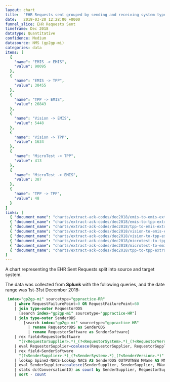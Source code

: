 ```yaml
---
layout: chart
title:  "EHR Requests sent grouped by sending and receiving system type"
date:   2019-03-20 12:28:00 +0000
funnel_slice: EHR Requests Sent
timeframe: Dec 2018
datatype: Quantitative
confidence: Medium
datasource: NMS (gp2gp-mi)
categories: data
items: [
  {
    "name": "EMIS -> EMIS",
    "value": 90095
  },
  {
    "name": "EMIS -> TPP",
    "value": 30455
  },
  {
    "name": "TPP -> EMIS",
    "value": 26843
  },
  {
    "name": "Vision -> EMIS",
    "value": 5448
  },
  {
    "name": "Vision -> TPP",
    "value": 1634
  },
  {
    "name": "MicroTest -> TPP",
    "value": 413
  },
  {
    "name": "MicroTest -> EMIS",
    "value": 387
  },
  {
    "name": "TPP -> TPP",
    "value": 48
  }
]
links: [
  { "document_name": "charts/extract-ack-codes/dec2018/emis-to-emis-extract-ack-codes" },
  { "document_name": "charts/extract-ack-codes/dec2018/emis-to-tpp-extract-ack-codes" },
  { "document_name": "charts/extract-ack-codes/dec2018/tpp-to-emis-extract-ack-codes" },
  { "document_name": "charts/extract-ack-codes/dec2018/vision-to-emis-extract-ack-codes" },
  { "document_name": "charts/extract-ack-codes/dec2018/vision-to-tpp-extract-ack-codes" },
  { "document_name": "charts/extract-ack-codes/dec2018/microtest-to-tpp-extract-ack-codes" },
  { "document_name": "charts/extract-ack-codes/dec2018/microtest-to-emis-extract-ack-codes" },
  { "document_name": "charts/extract-ack-codes/dec2018/tpp-to-tpp-extract-ack-codes" }
]
---
```

A chart representing the EHR Sent Requests split into source and target system.

The data was collected from **Splunk** with the following queries, and the date range was 1st-31st December 2018:

```sql
 index="gp2gp-mi" sourcetype="gppractice-RR"
    | where RequestFailurePoint=0 OR RequestFailurePoint=60 
    | join type=outer RequestorODS 
      [search index="gp2gp-mi" sourcetype="gppractice-HR"] 
    | join type=outer SenderODS 
        [search index="gp2gp-mi" sourcetype="gppractice-HR" 
          | rename RequestorODS as SenderODS 
          | rename RequestorSoftware as SenderSoftware]
    | rex field=RequestorSoftware 
      "(?<RequestorSupplier>.*)_(?<RequestorSystem>.*)_(?<RequestorVersion>.*)"
    | eval RequestorSupplier=coalesce(RequestorSupplier, RequestorSupplier, "unknown")
    | rex field=SenderSoftware 
      "(?<SenderSupplier>.*)_(?<SenderSystem>.*)_(?<SenderVersion>.*)"
    | lookup Spine2-NACS-Lookup NACS AS SenderODS OUTPUTNEW MName AS MName
    | eval SenderSupplier=coalesce(SenderSupplier, SenderSupplier, MName, MName, "unknown")
    | stats dc(ConversationID) as count by SenderSupplier, RequestorSupplier
    | sort - count
```
